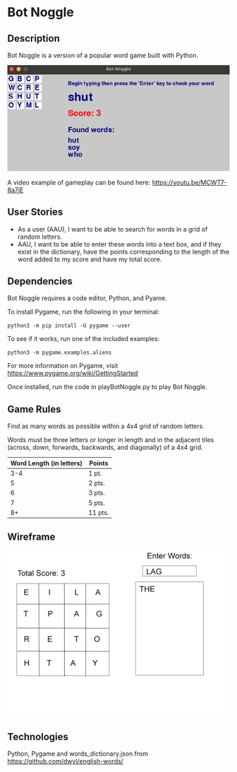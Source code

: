 # Bot Noggle


## Description 
Bot Noggle is a version of a popular word game built with Python.

![Gameplay Example](/images/gameplay.png)

A video example of gameplay can be found here: https://youtu.be/MCWT7-8a7iE


## User Stories
- As a user (AAU), I want to be able to search for words in a grid of random letters.
- AAU, I want to be able to enter these words into a text box, and if they exist in the dictionary, have the points corresponding to the length of the word added to my score and have my total score.

## Dependencies
Bot Noggle requires a code editor, Python, and Pyame. 

To install Pygame, run the following in your terminal:

```
python3 -m pip install -U pygame --user
```
To see if it works, run one of the included examples:
```
python3 -m pygame.examples.aliens
```

For more information on Pygame, visit https://www.pygame.org/wiki/GettingStarted

Once installed, run the code in playBotNoggle.py to play Bot Noggle.

## Game Rules
Find as many words as possible within a 4x4 grid of random letters.

Words must be three letters or longer in length and in the adjacent tiles (across, down, forwards, backwards, and diagonally) of a 4x4 grid.

Word Length (in letters) | Points
-|-
3-4 | 1 pt.
5  | 2 pts.
6  | 3 pts.
7 | 5 pts.
8+ | 11 pts.


## Wireframe
![Game Layout](/images/wireframes/p4_wireframes.png)

## Technologies
Python, Pygame and words_dictionary.json from https://github.com/dwyl/english-words/

